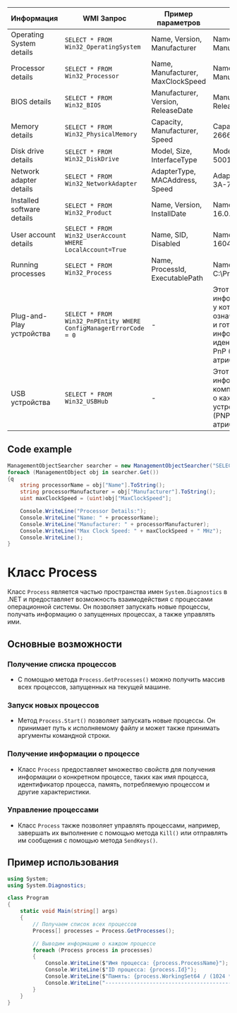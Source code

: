 | Информация                  | WMI Запрос                                                | Пример параметров                         | Значение                                                                                                 |
|------------------------------|----------------------------------------------------------|-------------------------------------------|----------------------------------------------------------------------------------------------------------|
| Operating System details     | `SELECT * FROM Win32_OperatingSystem`                    | Name, Version, Manufacturer               | Name: Microsoft Windows 10 Pro, Version: 10.0.19042, Manufacturer: Microsoft                             | 
| Processor details            | `SELECT * FROM Win32_Processor`                          | Name, Manufacturer, MaxClockSpeed         | Name: Intel(R) Core(TM) i7-9700K CPU @ 3.60GHz, Manufacturer: GenuineIntel, MaxClockSpeed: 3600          |
| BIOS details                 | `SELECT * FROM Win32_BIOS`                               | Manufacturer, Version, ReleaseDate        | Manufacturer: American Megatrends Inc., Version: 5.14, ReleaseDate: 20200703000000.000000+000            |
| Memory details               | `SELECT * FROM Win32_PhysicalMemory`                     | Capacity, Manufacturer, Speed             | Capacity: 8589934592, Manufacturer: Kingston, Speed: 2666                                                |
| Disk drive details           | `SELECT * FROM Win32_DiskDrive`                          | Model, Size, InterfaceType                | Model: Samsung SSD 970 EVO Plus 500GB, Size: 500107862016, InterfaceType: NVMe                           |
| Network adapter details      | `SELECT * FROM Win32_NetworkAdapter`                     | AdapterType, MACAddress, Speed            | AdapterType: Ethernet 802.3, MACAddress: 00-0D-3A-78-C8-E2, Speed: 1000000000                            |
| Installed software details   | `SELECT * FROM Win32_Product`                            | Name, Version, InstallDate                | Name: Microsoft Office Professional Plus 2019, Version: 16.0.13530.20376, InstallDate: 20210101          |
| User account details         | `SELECT * FROM Win32_UserAccount WHERE LocalAccount=True`| Name, SID, Disabled                       | Name: Administrator, SID: S-1-5-21-2881115568-1604047378-1882543358-500, Disabled: False                 |
| Running processes            | `SELECT * FROM Win32_Process`                            | Name, ProcessId, ExecutablePath           | Name: chrome.exe, ProcessId: 1234, ExecutablePath: C:\ProgramFiles\Google\Chrome\Application\chrome.exe |
|Plug-and-Play устройства | `SELECT * FROM Win32_PnPEntity WHERE ConfigManagerErrorCode = 0`| - | Этот запрос используется для получения информации о всех устройствах Plug-and-Play (PnP), у которых код ошибки конфигурации равен 0, что означает, что устройство успешно сконфигурировано и готово к использованию. Он возвращает различную информацию о каждом устройстве, включая идентификатор устройства (DeviceID), идентификатор PnP (PNPDeviceID), описание (Description) и другие атрибуты.|
|USB устройства|`SELECT * FROM Win32_USBHub`| - |Этот запрос используется для получения информации о USB-устройствах, подключенных к компьютеру. Он возвращает различную информацию о каждом USB-устройстве, такую как идентификатор устройства (DeviceID), идентификатор PnP (PNPDeviceID), описание (Description) и другие атрибуты. Например, Model, Size, InterfaceType, и т.д.|

## Code example

```csharp
ManagementObjectSearcher searcher = new ManagementObjectSearcher("SELECT * FROM Win32_Processor");
foreach (ManagementObject obj in searcher.Get())
{q
    string processorName = obj["Name"].ToString();
    string processorManufacturer = obj["Manufacturer"].ToString();
    uint maxClockSpeed = (uint)obj["MaxClockSpeed"];

    Console.WriteLine("Processor Details:");
    Console.WriteLine("Name: " + processorName);
    Console.WriteLine("Manufacturer: " + processorManufacturer);
    Console.WriteLine("Max Clock Speed: " + maxClockSpeed + " MHz");
    Console.WriteLine();
}
```

# Класс Process

Класс `Process` является частью пространства имен `System.Diagnostics` в .NET и предоставляет возможность взаимодействия с процессами операционной системы. Он позволяет запускать новые процессы, получать информацию о запущенных процессах, а также управлять ими.

## Основные возможности

### Получение списка процессов

- С помощью метода `Process.GetProcesses()` можно получить массив всех процессов, запущенных на текущей машине.

### Запуск новых процессов

- Метод `Process.Start()` позволяет запускать новые процессы. Он принимает путь к исполняемому файлу и может также принимать аргументы командной строки.

### Получение информации о процессе

- Класс `Process` предоставляет множество свойств для получения информации о конкретном процессе, таких как имя процесса, идентификатор процесса, память, потребляемую процессом и другие характеристики.

### Управление процессами

- Класс `Process` также позволяет управлять процессами, например, завершать их выполнение с помощью метода `Kill()` или отправлять им сообщения с помощью метода `SendKeys()`.

## Пример использования

```csharp
using System;
using System.Diagnostics;

class Program
{
    static void Main(string[] args)
    {
        // Получаем список всех процессов
        Process[] processes = Process.GetProcesses();

        // Выводим информацию о каждом процессе
        foreach (Process process in processes)
        {
            Console.WriteLine($"Имя процесса: {process.ProcessName}");
            Console.WriteLine($"ID процесса: {process.Id}");
            Console.WriteLine($"Память: {process.WorkingSet64 / (1024 * 1024)} MB");
            Console.WriteLine("----------------------------------------");
        }
    }
}


